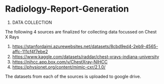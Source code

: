 # Radiology-Report-Generation

1) DATA COLLECTION

The following 4 sources are finalized for collecting data focussed on Chest X Rays

1) https://stanfordaimi.azurewebsites.net/datasets/8cbd9ed4-2eb9-4565-affc-111cf4f7ebe2
2) https://www.kaggle.com/datasets/raddar/chest-xrays-indiana-university
3) https://nihcc.app.box.com/v/ChestXray-NIHCC
4) https://physionet.org/content/mimic-cxr/2.1.0/

The datasets from each of the sources is uploaded to google drive. 
